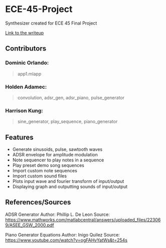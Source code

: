 # ECE-45-Project

Synthesizer created for ECE 45 Final Project

[Link to the writeup](https://docs.google.com/document/d/1Q8SJYe2-iq4O8vgneqVcoOJftZLQSdlxxON483gE5Ms/edit?usp=sharing)

## Contributors

### Dominic Orlando:
>app1.mlapp
### Holden Adamec:
>convolution, adsr_gen, adsr_piano, pulse_generator
### Harrison Kung:
>sine_generator, play_sequence, piano_generator

## Features

- Generate sinusoids, pulse, sawtooth waves
- ADSR envelope for amplitude modulation
- Note sequencer to play notes in a sequence 
- Play preset demo song sequences
- Import custom note sequences
- Import custom sound files
- Plots input wave and fourier transform of input/output
- Displaying graph and outputting sounds of input/output

## References/Sources

ADSR Generator
Author: Phillip L. De Leon
Source: https://www.mathworks.com/matlabcentral/answers/uploaded_files/223069/ASEE_GSW_2000.pdf

Piano Generator Equations
Author: Inigo Quilez
Source: https://www.youtube.com/watch?v=ogFAHvYatWs&t=254s
